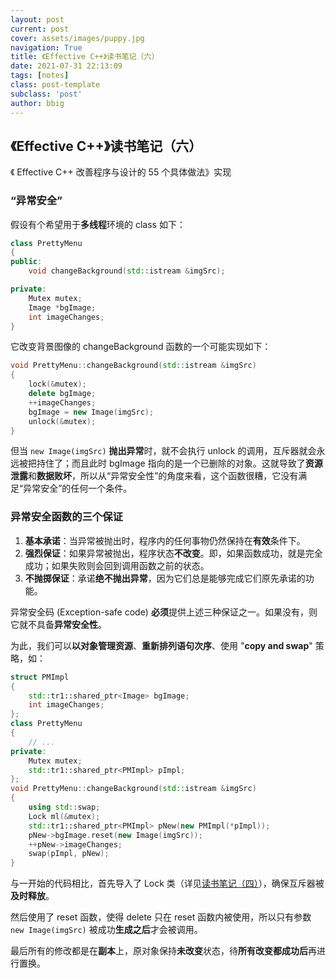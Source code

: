 ```yaml
---
layout: post
current: post
cover: assets/images/puppy.jpg
navigation: True
title: 《Effective C++》读书笔记（六）
date: 2021-07-31 22:13:09
tags: [notes]
class: post-template
subclass: 'post'
author: bbig
---
```


##  《Effective C++》读书笔记（六）

《 Effective C++ 改善程序与设计的 55 个具体做法》实现



### “异常安全”

假设有个希望用于**多线程**环境的 class 如下：

```c++
class PrettyMenu
{
public:
    void changeBackground(std::istream &imgSrc);

private:
    Mutex mutex;
    Image *bgImage;
    int imageChanges;
}
```

它改变背景图像的 changeBackground 函数的一个可能实现如下：

``` c++
void PrettyMenu::changeBackground(std::istream &imgSrc)
{
    lock(&mutex);
    delete bgImage;
    ++imageChanges;
    bgImage = new Image(imgSrc);
    unlock(&mutex);
}
```

但当 `new Image(imgSrc)` **抛出异常**时，就不会执行 unlock 的调用，互斥器就会永远被把持住了；而且此时 bgImage 指向的是一个已删除的对象。这就导致了**资源泄露**和**数据败坏**，所以从“异常安全性”的角度来看，这个函数很糟，它没有满足“异常安全”的任何一个条件。



### 异常安全函数的三个保证

1. **基本承诺**：当异常被抛出时，程序内的任何事物仍然保持在**有效**条件下。
2. **强烈保证**：如果异常被抛出，程序状态**不改变**。即，如果函数成功，就是完全成功；如果失败则会回到调用函数之前的状态。
3. **不抛掷保证**：承诺**绝不抛出异常**，因为它们总是能够完成它们原先承诺的功能。

异常安全码 (Exception-safe code) **必须**提供上述三种保证之一。如果没有，则它就不具备**异常安全性**。

为此，我们可以**以对象管理资源**、**重新排列语句次序**、使用 "**copy and swap**" 策略，如：

``` c++
struct PMImpl
{
    std::tr1::shared_ptr<Image> bgImage;
    int imageChanges;
};
class PrettyMenu
{
    // ...
private:
    Mutex mutex;
    std::tr1::shared_ptr<PMImpl> pImpl;
};
void PrettyMenu::changeBackground(std::istream &imgSrc)
{
    using std::swap;
    Lock ml(&mutex);
    std::tr1::shared_ptr<PMImpl> pNew(new PMImpl(*pImpl));
    pNew->bgImage.reset(new Image(imgSrc));
    ++pNew->imageChanges;
    swap(pImpl, pNew);
}
```

与一开始的代码相比，首先导入了 Lock 类（详见[读书笔记（四）](https://bbbiggest.github.io/Effective-C++_4)），确保互斥器被**及时释放**。

然后使用了 reset 函数，使得 delete 只在 reset 函数内被使用，所以只有参数 `new Image(imgSrc)` 被成功**生成之后**才会被调用。

最后所有的修改都是在**副本**上，原对象保持**未改变**状态，待**所有改变都成功后**再进行置换。

